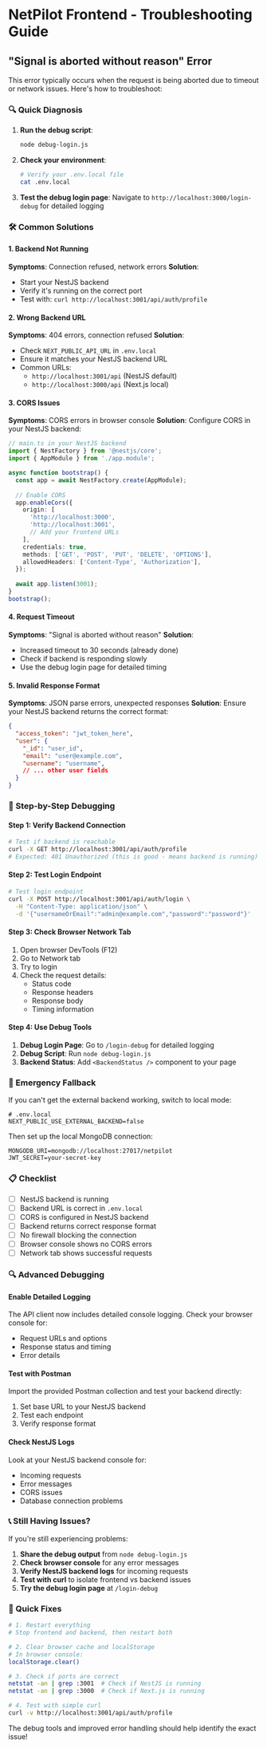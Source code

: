 # NetPilot Frontend - Troubleshooting Guide

## "Signal is aborted without reason" Error

This error typically occurs when the request is being aborted due to timeout or network issues. Here's how to troubleshoot:

### 🔍 Quick Diagnosis

1. **Run the debug script**:
   ```bash
   node debug-login.js
   ```

2. **Check your environment**:
   ```bash
   # Verify your .env.local file
   cat .env.local
   ```

3. **Test the debug login page**:
   Navigate to `http://localhost:3000/login-debug` for detailed logging

### 🛠️ Common Solutions

#### 1. Backend Not Running
**Symptoms**: Connection refused, network errors
**Solution**: 
- Start your NestJS backend
- Verify it's running on the correct port
- Test with: `curl http://localhost:3001/api/auth/profile`

#### 2. Wrong Backend URL
**Symptoms**: 404 errors, connection refused
**Solution**: 
- Check `NEXT_PUBLIC_API_URL` in `.env.local`
- Ensure it matches your NestJS backend URL
- Common URLs:
  - `http://localhost:3001/api` (NestJS default)
  - `http://localhost:3000/api` (Next.js local)

#### 3. CORS Issues
**Symptoms**: CORS errors in browser console
**Solution**: Configure CORS in your NestJS backend:

```typescript
// main.ts in your NestJS backend
import { NestFactory } from '@nestjs/core';
import { AppModule } from './app.module';

async function bootstrap() {
  const app = await NestFactory.create(AppModule);
  
  // Enable CORS
  app.enableCors({
    origin: [
      'http://localhost:3000',
      'http://localhost:3001',
      // Add your frontend URLs
    ],
    credentials: true,
    methods: ['GET', 'POST', 'PUT', 'DELETE', 'OPTIONS'],
    allowedHeaders: ['Content-Type', 'Authorization'],
  });
  
  await app.listen(3001);
}
bootstrap();
```

#### 4. Request Timeout
**Symptoms**: "Signal is aborted without reason"
**Solution**: 
- Increased timeout to 30 seconds (already done)
- Check if backend is responding slowly
- Use the debug login page for detailed timing

#### 5. Invalid Response Format
**Symptoms**: JSON parse errors, unexpected responses
**Solution**: Ensure your NestJS backend returns the correct format:

```json
{
  "access_token": "jwt_token_here",
  "user": {
    "_id": "user_id",
    "email": "user@example.com",
    "username": "username",
    // ... other user fields
  }
}
```

### 🔧 Step-by-Step Debugging

#### Step 1: Verify Backend Connection
```bash
# Test if backend is reachable
curl -X GET http://localhost:3001/api/auth/profile
# Expected: 401 Unauthorized (this is good - means backend is running)
```

#### Step 2: Test Login Endpoint
```bash
# Test login endpoint
curl -X POST http://localhost:3001/api/auth/login \
  -H "Content-Type: application/json" \
  -d '{"usernameOrEmail":"admin@example.com","password":"password"}'
```

#### Step 3: Check Browser Network Tab
1. Open browser DevTools (F12)
2. Go to Network tab
3. Try to login
4. Check the request details:
   - Status code
   - Response headers
   - Response body
   - Timing information

#### Step 4: Use Debug Tools
1. **Debug Login Page**: Go to `/login-debug` for detailed logging
2. **Debug Script**: Run `node debug-login.js`
3. **Backend Status**: Add `<BackendStatus />` component to your page

### 🚨 Emergency Fallback

If you can't get the external backend working, switch to local mode:

```env
# .env.local
NEXT_PUBLIC_USE_EXTERNAL_BACKEND=false
```

Then set up the local MongoDB connection:
```env
MONGODB_URI=mongodb://localhost:27017/netpilot
JWT_SECRET=your-secret-key
```

### 📋 Checklist

- [ ] NestJS backend is running
- [ ] Backend URL is correct in `.env.local`
- [ ] CORS is configured in NestJS backend
- [ ] Backend returns correct response format
- [ ] No firewall blocking the connection
- [ ] Browser console shows no CORS errors
- [ ] Network tab shows successful requests

### 🔍 Advanced Debugging

#### Enable Detailed Logging
The API client now includes detailed console logging. Check your browser console for:
- Request URLs and options
- Response status and timing
- Error details

#### Test with Postman
Import the provided Postman collection and test your backend directly:
1. Set base URL to your NestJS backend
2. Test each endpoint
3. Verify response format

#### Check NestJS Logs
Look at your NestJS backend console for:
- Incoming requests
- Error messages
- CORS issues
- Database connection problems

### 📞 Still Having Issues?

If you're still experiencing problems:

1. **Share the debug output** from `node debug-login.js`
2. **Check browser console** for any error messages
3. **Verify NestJS backend logs** for incoming requests
4. **Test with curl** to isolate frontend vs backend issues
5. **Try the debug login page** at `/login-debug`

### 🎯 Quick Fixes

```bash
# 1. Restart everything
# Stop frontend and backend, then restart both

# 2. Clear browser cache and localStorage
# In browser console:
localStorage.clear()

# 3. Check if ports are correct
netstat -an | grep :3001  # Check if NestJS is running
netstat -an | grep :3000  # Check if Next.js is running

# 4. Test with simple curl
curl -v http://localhost:3001/api/auth/profile
```

The debug tools and improved error handling should help identify the exact issue!
